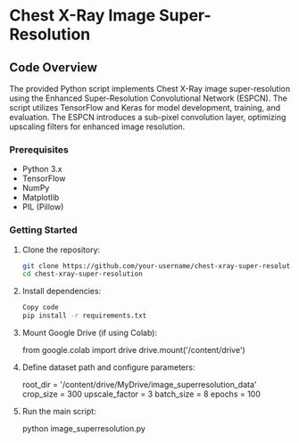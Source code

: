 # Chest X-Ray Image Super-Resolution

## Code Overview

The provided Python script implements Chest X-Ray image super-resolution using the Enhanced Super-Resolution Convolutional Network (ESPCN). The script utilizes TensorFlow and Keras for model development, training, and evaluation. The ESPCN introduces a sub-pixel convolution layer, optimizing upscaling filters for enhanced image resolution.

### Prerequisites

- Python 3.x
- TensorFlow
- NumPy
- Matplotlib
- PIL (Pillow)

### Getting Started

1. Clone the repository:

   ```bash
   git clone https://github.com/your-username/chest-xray-super-resolution.git
   cd chest-xray-super-resolution

2. Install dependencies:

   ```bash
   Copy code
   pip install -r requirements.txt


3. Mount Google Drive (if using Colab):

   from google.colab import drive
   drive.mount('/content/drive')
   
4. Define dataset path and configure parameters:

   root_dir = '/content/drive/MyDrive/image_superresolution_data'
   crop_size = 300
   upscale_factor = 3
   batch_size = 8
   epochs = 100

5. Run the main script:

   python image_superresolution.py
